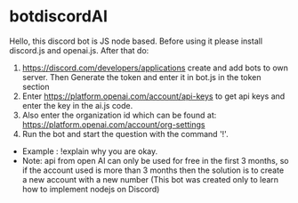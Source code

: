 # botdiscordAI
Hello, this discord bot is JS node based. Before using it please install discord.js and openai.js. After that do:
1. https://discord.com/developers/applications create and add bots to own server. Then Generate the token and enter it in bot.js in the token section
2. Enter https://platform.openai.com/account/api-keys to get api keys and enter the key in the ai.js code.
3. Also enter the organization id which can be found at: https://platform.openai.com/account/org-settings
4. Run the bot and start the question with the command '!'.
- Example : !explain why you are okay.
- Note: api from open AI can only be used for free in the first 3 months, so if the account used is more than 3 months then the solution is to create a new account with a new number (This bot was created only to learn how to implement nodejs on Discord)
